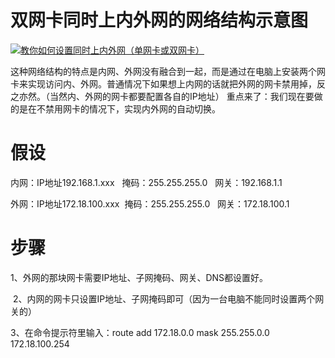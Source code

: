 # 双网卡同时上内外网的网络结构示意图

[![](http://c.hiphotos.baidu.com/exp/w=500/sign=b1b800730e23dd542173a768e108b3df/4610b912c8fcc3ceb956b5249545d688d43f2016.jpg "教你如何设置同时上内外网（单网卡或双网卡）")](http://jingyan.baidu.com/album/f0e83a2583c0cb22e5910112.html?picindex=4)

这种网络结构的特点是内网、外网没有融合到一起，而是通过在电脑上安装两个网卡来实现访问内、外网。普通情况下如果想上内网的话就把外网的网卡禁用掉，反之亦然。（当然内、外网的网卡都要配置各自的IP地址） 重点来了：我们现在要做的是在不禁用网卡的情况下，实现内外网的自动切换。 



# 假设

内网：IP地址192.168.1.xxx   掩码：255.255.255.0   网关：192.168.1.1

外网：IP地址172.18.100.xxx  掩码：255.255.255.0   网关：172.18.100.1

# 步骤

1、外网的那块网卡需要IP地址、子网掩码、网关、DNS都设置好。

 2、内网的网卡只设置IP地址、子网掩码即可（因为一台电脑不能同时设置两个网关的） 

3、在命令提示符里输入：route add 172.18.0.0 mask 255.255.0.0 172.18.100.254



